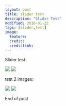 ```yaml
---
layout: post
title: slider test
description: "Slider Test"
modified: 2016-01-22
tags: [slider,test]
image:
  feature:
  credit:
  creditlink: 
---
```

<link href="{{ site.url }}/assets/css/twentytwenty.css" rel="stylesheet" type="text/css" />

Slider test



<div class="twentytwenty-container">
	<img src="{{ site.url }}/images/test_1.png" />
	<img src="{{ site.url }}/images/test_2.png" />
</div>


test 2 images:

<img src="{{ site.url }}/images/test_1.png" />
<img src="{{ site.url }}/images/test_2.png" />

End of post


